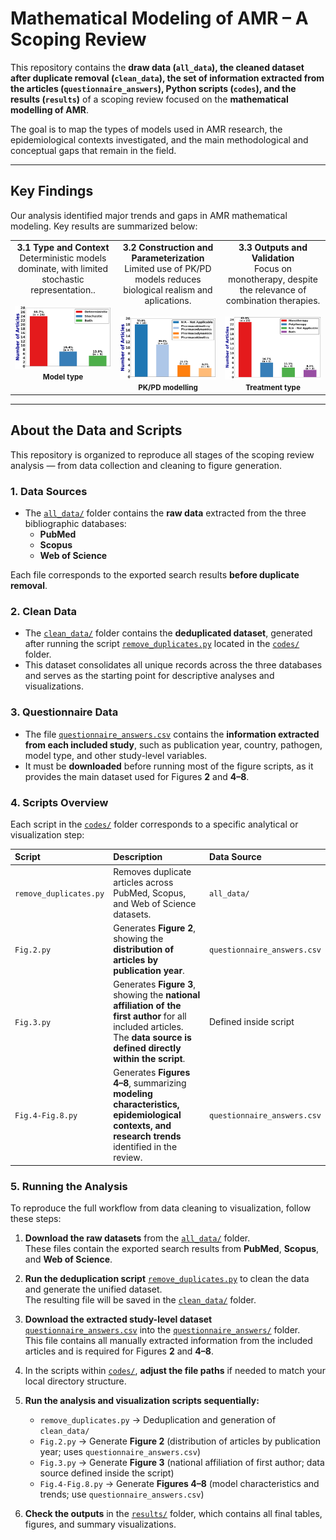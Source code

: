 # Mathematical Modeling of AMR – A Scoping Review

This repository contains the **draw data (`all_data`), the cleaned dataset after duplicate removal (`clean_data`), the set of information extracted from the articles (`questionnaire_answers`), Python scripts (`codes`), and the results (`results`)** of a scoping review focused on the **mathematical modelling of AMR**.  

The goal is to map the types of models used in AMR research, the epidemiological contexts investigated, and the main methodological and conceptual gaps that remain in the field.

---

## Key Findings

Our analysis identified major trends and gaps in AMR mathematical modeling. Key results are summarized below:


<table>
<tr>

<!-- 3.1 -->
<td align="center" valign="top" width="33%">
<b>3.1 Type and Context</b><br>
Deterministic models dominate, with limited stochastic representation..<br><br>
<img src="results/Fig.4-a.png" width="300"/><br>
<small><b>Model type</b></small>
</td>

<!-- 3.2 -->
<td align="center" valign="top" width="33%">
<b>3.2 Construction and Parameterization</b><br>
Limited use of PK/PD models reduces biological realism and aplications.<br><br>
<img src="results/Fig.7-b.png" width="300"/><br>
<small><b>PK/PD modelling</b></small>
</td>

<!-- 3.3 -->
<td align="center" valign="top" width="33%">
<b>3.3 Outputs and Validation</b><br>
Focus on monotherapy, despite the relevance of combination therapies.<br><br>
<img src="results/Fig.8.png" width="300"/><br>
<small><b>Treatment type</b></small>
</td>

</tr>
</table>

---

## About the Data and Scripts

This repository is organized to reproduce all stages of the scoping review analysis — from data collection and cleaning to figure generation.

### 1. Data Sources

- The [`all_data/`](all_data/) folder contains the **raw data** extracted from the three bibliographic databases:
  - **PubMed**
  - **Scopus**
  - **Web of Science**

Each file corresponds to the exported search results **before duplicate removal**.

### 2. Clean Data

- The [`clean_data/`](clean_data/) folder contains the **deduplicated dataset**, generated after running the script [`remove_duplicates.py`](codes/remove_duplicates.py) located in the [`codes/`](codes/) folder.  
- This dataset consolidates all unique records across the three databases and serves as the starting point for descriptive analyses and visualizations.

### 3. Questionnaire Data

- The file [`questionnaire_answers.csv`](questionnaire_answers/questionnaire_answers.csv) contains the **information extracted from each included study**, such as publication year, country, pathogen, model type, and other study-level variables.  
- It must be **downloaded** before running most of the figure scripts, as it provides the main dataset used for Figures **2** and **4–8**.

### 4. Scripts Overview

Each script in the [`codes/`](codes/) folder corresponds to a specific analytical or visualization step:

| Script | Description | Data Source |
|:--------|:-------------|:-------------|
| `remove_duplicates.py` | Removes duplicate articles across PubMed, Scopus, and Web of Science datasets. | `all_data/` |
| `Fig.2.py` | Generates **Figure 2**, showing the **distribution of articles by publication year**. | `questionnaire_answers.csv` |
| `Fig.3.py` | Generates **Figure 3**, showing the **national affiliation of the first author** for all included articles. The **data source is defined directly within the script**. | Defined inside script |
| `Fig.4-Fig.8.py` | Generates **Figures 4–8**, summarizing **modeling characteristics, epidemiological contexts, and research trends** identified in the review. | `questionnaire_answers.csv` |

### 5. Running the Analysis

To reproduce the full workflow from data cleaning to visualization, follow these steps:

1. **Download the raw datasets** from the [`all_data/`](all_data/) folder.  
   These files contain the exported search results from **PubMed**, **Scopus**, and **Web of Science**.

2. **Run the deduplication script** [`remove_duplicates.py`](codes/remove_duplicates.py) to clean the data and generate the unified dataset.  
   The resulting file will be saved in the [`clean_data/`](clean_data/) folder.

3. **Download the extracted study-level dataset** [`questionnaire_answers.csv`](questionnaire_answers/questionnaire_answers.csv) into the [`questionnaire_answers/`](questionnaire_answers/) folder.  
   This file contains all manually extracted information from the included articles and is required for Figures **2** and **4–8**.

4. In the scripts within [`codes/`](codes/), **adjust the file paths** if needed to match your local directory structure.

5. **Run the analysis and visualization scripts sequentially:**
   - `remove_duplicates.py` → Deduplication and generation of `clean_data/`  
   - `Fig.2.py` → Generate **Figure 2** (distribution of articles by publication year; uses `questionnaire_answers.csv`)  
   - `Fig.3.py` → Generate **Figure 3** (national affiliation of first author; data source defined inside the script)  
   - `Fig.4-Fig.8.py` → Generate **Figures 4–8** (model characteristics and trends; use `questionnaire_answers.csv`)

6. **Check the outputs** in the [`results/`](results/) folder, which contains all final tables, figures, and summary visualizations.

